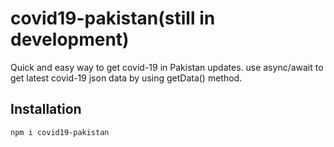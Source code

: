 # covid19-pakistan(still in development)
Quick and easy way to get covid-19 in Pakistan updates.
use async/await to get latest covid-19 json data by using getData() method. 
## Installation
```sh
npm i covid19-pakistan
```
